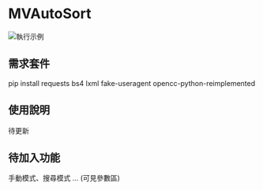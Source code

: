 # MVAutoSort

![執行示例](https://i.imgur.com/N3Ioo33.png)

## 需求套件
pip install requests bs4 lxml fake-useragent opencc-python-reimplemented

## 使用說明

待更新

## 待加入功能

手動模式、搜尋模式 ... (可見參數區)
